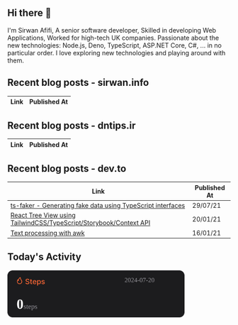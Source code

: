 ## Hi there 👋

I'm Sirwan Afifi, A senior software developer, Skilled in developing Web Applications, Worked for high-tech UK companies. Passionate about the new technologies: Node.js, Deno, TypeScript, ASP.NET Core, C#, ... in no particular order. I love exploring new technologies and playing around with them.

## Recent blog posts - sirwan.info
| Link | Published At |
| --- | --- |

## Recent blog posts - dntips.ir
| Link | Published At |
| --- | --- |

## Recent blog posts - dev.to
| Link | Published At |
| --- | --- |
| [ts-faker - Generating fake data using TypeScript interfaces](https://dev.to/sirwanafifi/ts-faker-generating-fake-data-using-typescript-interfaces-2em2) | 29/07/21 |
| [React Tree View using TailwindCSS/TypeScript/Storybook/Context API](https://dev.to/sirwanafifi/react-tree-view-using-tailwindcss-typescript-storybook-context-api-11i9) | 20/01/21 |
| [Text processing with awk](https://dev.to/sirwanafifi/text-processing-with-awk-4jic) | 16/01/21 |

##

## Today's Activity

<img src="./assets/step.svg" width="400px">



































































































